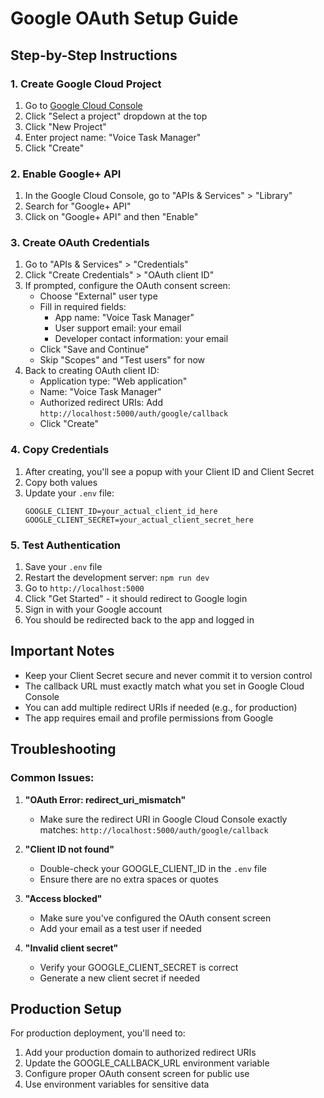 # Google OAuth Setup Guide

## Step-by-Step Instructions

### 1. Create Google Cloud Project

1. Go to [Google Cloud Console](https://console.cloud.google.com/)
2. Click "Select a project" dropdown at the top
3. Click "New Project"
4. Enter project name: "Voice Task Manager"
5. Click "Create"

### 2. Enable Google+ API

1. In the Google Cloud Console, go to "APIs & Services" > "Library"
2. Search for "Google+ API"
3. Click on "Google+ API" and then "Enable"

### 3. Create OAuth Credentials

1. Go to "APIs & Services" > "Credentials"
2. Click "Create Credentials" > "OAuth client ID"
3. If prompted, configure the OAuth consent screen:
   - Choose "External" user type
   - Fill in required fields:
     - App name: "Voice Task Manager"
     - User support email: your email
     - Developer contact information: your email
   - Click "Save and Continue"
   - Skip "Scopes" and "Test users" for now
4. Back to creating OAuth client ID:
   - Application type: "Web application"
   - Name: "Voice Task Manager"
   - Authorized redirect URIs: Add `http://localhost:5000/auth/google/callback`
   - Click "Create"

### 4. Copy Credentials

1. After creating, you'll see a popup with your Client ID and Client Secret
2. Copy both values
3. Update your `.env` file:
   ```
   GOOGLE_CLIENT_ID=your_actual_client_id_here
   GOOGLE_CLIENT_SECRET=your_actual_client_secret_here
   ```

### 5. Test Authentication

1. Save your `.env` file
2. Restart the development server: `npm run dev`
3. Go to `http://localhost:5000`
4. Click "Get Started" - it should redirect to Google login
5. Sign in with your Google account
6. You should be redirected back to the app and logged in

## Important Notes

- Keep your Client Secret secure and never commit it to version control
- The callback URL must exactly match what you set in Google Cloud Console
- You can add multiple redirect URIs if needed (e.g., for production)
- The app requires email and profile permissions from Google

## Troubleshooting

### Common Issues:

1. **"OAuth Error: redirect_uri_mismatch"**
   - Make sure the redirect URI in Google Cloud Console exactly matches: `http://localhost:5000/auth/google/callback`

2. **"Client ID not found"**
   - Double-check your GOOGLE_CLIENT_ID in the `.env` file
   - Ensure there are no extra spaces or quotes

3. **"Access blocked"**
   - Make sure you've configured the OAuth consent screen
   - Add your email as a test user if needed

4. **"Invalid client secret"**
   - Verify your GOOGLE_CLIENT_SECRET is correct
   - Generate a new client secret if needed

## Production Setup

For production deployment, you'll need to:

1. Add your production domain to authorized redirect URIs
2. Update the GOOGLE_CALLBACK_URL environment variable
3. Configure proper OAuth consent screen for public use
4. Use environment variables for sensitive data

